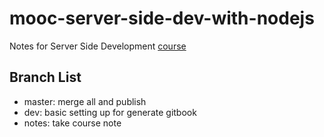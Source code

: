# mooc-server-side-dev-with-nodejs
Notes for Server Side Development [course](https://www.coursera.org/learn/server-side-development/)

## Branch List

- master: merge all and publish
- dev: basic setting up for generate gitbook
- notes: take course note

